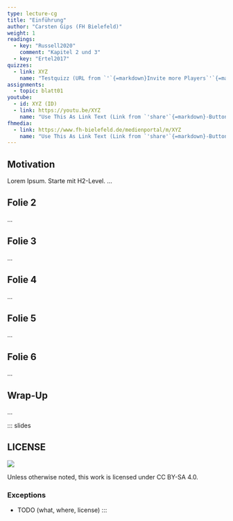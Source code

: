 ```yaml
---
type: lecture-cg
title: "Einführung"
author: "Carsten Gips (FH Bielefeld)"
weight: 1
readings:
  - key: "Russell2020"
    comment: "Kapitel 2 und 3"
  - key: "Ertel2017"
quizzes:
  - link: XYZ
    name: "Testquizz (URL from `'`{=markdown}Invite more Players`'`{=markdown})"
assignments:
  - topic: blatt01
youtube:
  - id: XYZ (ID)
  - link: https://youtu.be/XYZ
    name: "Use This As Link Text (Link from `'share'`{=markdown}-Button)"
fhmedia:
  - link: https://www.fh-bielefeld.de/medienportal/m/XYZ
    name: "Use This As Link Text (Link from `'share'`{=markdown}-Button)"
---
```



## Motivation
Lorem Ipsum. Starte mit H2-Level.
...

## Folie 2
...

## Folie 3
...

## Folie 4
...

## Folie 5
...

## Folie 6
...

## Wrap-Up
...







<!-- DO NOT REMOVE - THIS IS A LAST SLIDE TO INDICATE THE LICENSE AND POSSIBLE EXCEPTIONS (IMAGES, ...). -->
::: slides
## LICENSE
![](https://licensebuttons.net/l/by-sa/4.0/88x31.png)

Unless otherwise noted, this work is licensed under CC BY-SA 4.0.

### Exceptions
*   TODO (what, where, license)
:::
